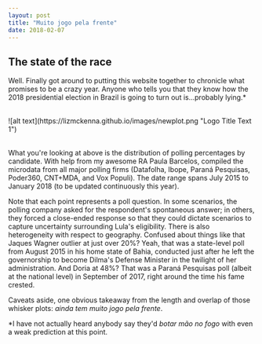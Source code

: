 ```yaml
---
layout: post
title: "Muito jogo pela frente"
date: 2018-02-07
---
```


<h2> The state of the race</h2>

<p> Well. Finally got around to putting this website together to chronicle what promises to be a crazy year. Anyone who tells you that they know how the 2018 presidential election in Brazil is going to turn out is...probably lying.* </p>
<br>
![alt text](https://lizmckenna.github.io/images/newplot.png "Logo Title Text 1")
<br>
<br>
<p></p>
<p> What you're looking at above is the distribution of polling percentages by candidate. With help from my awesome RA Paula Barcelos, compiled the microdata from all major polling firms (Datafolha, Ibope, Paraná Pesquisas, Poder360, CNT+MDA, and Vox Populi). The date range spans July 2015 to January 2018 (to be updated continuously this year).</p>
<p> Note that each point represents a poll question. In some scenarios, the polling company asked for the respondent's spontaneous answer; in others, they forced a close-ended response so that they could dictate scenarios to capture uncertainty surrounding Lula's eligibility.
There is also heterogeneity with respect to geography. Confused about things like that Jaques Wagner outlier at just over 20%? Yeah, that was a state-level poll from August 2015 in his home state of Bahia, conducted just after he left the governorship to become Dilma's Defense Minister in the twilight of her administration. And Doria at 48%? That was a Paraná Pesquisas poll (albeit at the national level) in September of 2017, right around the time his fame crested.</p>
<p> Caveats aside, one obvious takeaway from the length and overlap of those whisker plots: <i> ainda tem muito jogo pela frente</i>.<p>
<p> *I have not actually heard anybody say they'd <i> botar mão no fogo </i> with even a weak prediction at this point.</p>
